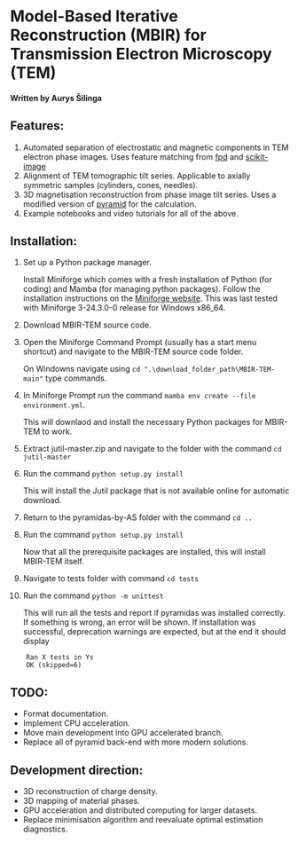 # Model-Based Iterative Reconstruction (MBIR) for Transmission Electron Microscopy (TEM)
#### Written by Aurys Šilinga

## Features:
1. Automated separation of electrostatic and magnetic components in TEM electron phase images. Uses feature matching from [fpd](https://gitlab.com/fpdpy/fpd) and [scikit-image](https://scikit-image.org/)
2. Alignment of TEM tomographic tilt series. Applicable to axially symmetric samples (cylinders, cones, needles).
3. 3D magnetisation reconstruction from phase image tilt series. Uses a modified version of [pyramid](https://iffgit.fz-juelich.de/empyre/empyre) for the calculation.
4. Example notebooks and video tutorials for all of the above.

## Installation:
1. Set up a Python package manager. 

   Install Miniforge which comes with a fresh installation of Python (for coding) and Mamba (for managing python packages).
   Follow the installation instructions on the [Miniforge website](https://conda-forge.org/miniforge).
   This was last tested with Miniforge 3-24.3.0-0 release for Windows x86_64.
2. Download MBIR-TEM source code.
3. Open the Miniforge Command Prompt (usually has a start menu shortcut) and navigate to the MBIR-TEM source code folder.

   On Windowns navigate using `cd ".\download_folder_path\MBIR-TEM-main"` type commands.
4. In Miniforge Prompt run the command `mamba env create --file environment.yml`. 

   This will downlaod and install the necessary Python packages for MBIR-TEM to work.
6. Extract jutil-master.zip and navigate to the folder with the command `cd jutil-master`

7. Run the command `python setup.py install`

   This will install the Jutil package that is not available online for automatic download.
9. Return to the pyramidas-by-AS folder with the command `cd ..`
10. Run the command `python setup.py install`

    Now that all the prerequisite packages are installed, this will install MBIR-TEM itself.
12. Navigate to tests folder with command `cd tests`
13. Run the command `python -m unittest`

    This will run all the tests and report if pyramidas was installed correctly. If something is wrong, an error will be shown.
   If installation was successful, deprecation warnings are expected, but at the end it should display 
```
    Ran X tests in Ys
    OK (skipped=6)
```


## TODO:
* Format documentation.
* Implement CPU acceleration.
* Move main development into GPU accelerated branch.
* Replace all of pyramid back-end with more modern solutions.

## Development direction:
* 3D reconstruction of charge density.
* 3D mapping of material phases.
* GPU acceleration and distributed computing for larger datasets.
* Replace minimisation algorithm and reevaluate optimal estimation diagnostics.
